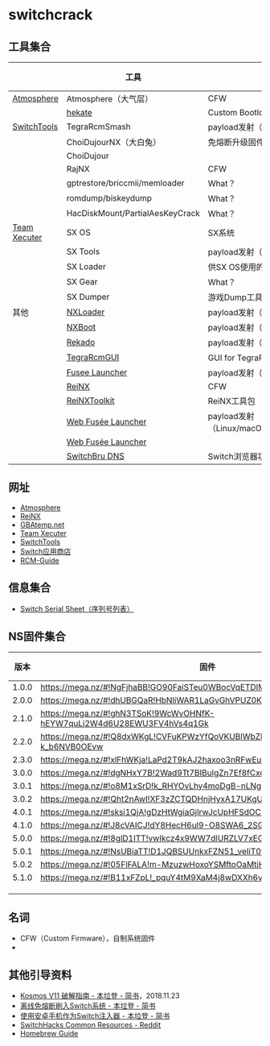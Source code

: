 # switchcrack

## 工具集合

||工具|用途|说明|
|---|---|---|---|
|[Atmosphere](https://github.com/Atmosphere-NX/Atmosphere)|Atmosphere（大气层）|CFW||
||[hekate](https://github.com/CTCaer/hekate)|Custom Bootloader||
|[SwitchTools][switchtools]|TegraRcmSmash|payload发射（Windows）||
||ChoiDujourNX（大白兔）|免熔断升级固件||
||ChoiDujour|||
||RajNX|CFW||
||gptrestore/briccmii/memloader|What？||
||romdump/biskeydump|What？||
||HacDiskMount/PartialAesKeyCrack|What？||
|[Team Xecuter][xecuter]|SX OS|SX系统||
||SX Tools|payload发射（Android）||
||SX Loader|供SX OS使用的payload||
||SX Gear|What？||
||SX Dumper|游戏Dump工具|
|其他|[NXLoader](https://github.com/DavidBuchanan314/NXLoader)|payload发射（Android）||
||[NXBoot](https://mologie.github.io/nxboot/)|payload发射（iOS/macOS）||
||[Rekado](https://github.com/MenosGrante/Rekado)|payload发射（Android）||
||[TegraRcmGUI](https://github.com/eliboa/TegraRcmGUI)|GUI for TegraRcmSmash（Windows）||
||[Fusee Launcher](https://github.com/Cease-and-DeSwitch/fusee-launcher)|payload发射（Linux）||
||[ReiNX](https://reinx.guide)|CFW||
||[ReiNXToolkit](https://github.com/Reisyukaku/ReiNXToolkit)|ReiNX工具包||
||[Web Fusée Launcher](https://switch.exploit.fortheusers.org/)|payload发射（Linux/macOS/Android/Chromebook）||
||[Web Fusée Launcher](https://fusee-gelee.firebaseapp.com/)|||
||[SwitchBru DNS](https://switchbru.com/dns/)|Switch浏览器功能||

## 网址

* [Atmosphere](https://github.com/Atmosphere-NX/Atmosphere)
* [ReiNX](https://reinx.guide/)
* [GBAtemp.net](https://gbatemp.net/)
* [Team Xecuter][xecuter]
* [SwitchTools][switchtools]
* [Switch应用商店](https://switchbru.com/appstore/#/)
* [RCM-Guide](https://xghostboyx.github.io/RCM-Guide/)

## 信息集合

* [Switch Serial Sheet（序列号列表）](https://docs.google.com/spreadsheets/d/1ifBIsbTeTpk-bL1Ul9Z9ORPVX3BNH2pHlGW1Z0g8nvM/edit#gid=0)

## NS固件集合
|版本|固件|时间|熔断|
|---|---|---|---|
|1.0.0|https://mega.nz/#!NgFjhaBB!GO90FaiSTeu0WBocVqETDlMk-GnfoZzyPEYNiaD3Bxc|||
|2.0.0|https://mega.nz/#!dhUBGQaR!HbNliWAR1LaGvGhVPUZ0KCMzTtUbm5kgirv4g-NPsO0|||
|2.1.0|https://mega.nz/#!ghN3TSoK!9WcWvOHNfK-hEYW7quLi2W4d6U28EWU3FV4hVs4q1Gk|||
|2.2.0|https://mega.nz/#!Q8dxWKgL!CVFuKPWzYfQoVKUBlWbZICd5mSEh1_-k_b6NVB0OEvw|||
|2.3.0|https://mega.nz/#!xlFhWKja!LaPd2T9kAJ2haxoo3nRFwEuPk1naq3wYXV7nAVMVc6o|||
|3.0.0|https://mega.nz/#!dgNHxY7B!2Wad9Tt7BIBulgZn7Ef8fCxcq1Qf3Xe0zA6-RS0LV0g|||
|3.0.1|https://mega.nz/#!o8M1xSrD!k_RHYOvLhy4moDgB-nLNgaRyX1mQ5bGoZXuy3ts-leA|||
|3.0.2|https://mega.nz/#!Qht2nAwI!XF3zZCTQDHnjHyxA17UKgUiztU0ui-HgWes4Jj0h0KA|||
|4.0.1|https://mega.nz/#!sksi1QjA!gDzHtWgiaGjlrwJcUpHFSdOCH57BLIg9eM3SvHQgyeI|||
|4.1.0|https://mega.nz/#!J8cVAICJ!dY8HecH6ul9-O8SWA6_2SGf_B4xRZzXzcRkhPTWDaZg|||
|5.0.0|https://mega.nz/#!8glD1ITT!vwIkcz4x9WW7dlURZLV7xEGjK7aawt-kjRhBEP9Ydlk|||
|5.0.1|https://mega.nz/#!NsUBiaTT!D1JQBSUUnkxFZN51_veIiT0f9wJaC4x1mIpFGcH-PIk|||
|5.0.2|https://mega.nz/#!05FlFALA!m-MzuzwHoxoYSMftoOaMtiHY2S2s67OjTMpYyzzewxk|||
|5.1.0|https://mega.nz/#!B11xFZpL!_pquY4tM9XaM4j8wDXXh6vCT5MUirgSNNw1SDP3wbNE|||
|||||
|||||
|||||

## 名词

* CFW（Custom Firmware），自制系统固件
* 


## 其他引导资料

* [Kosmos V11 破解指南 - 本垃登 - 简书](https://www.jianshu.com/p/8b0888f00866)，2018.11.23
* [离线免熔断刷入Switch系统 - 本垃登 - 简书](https://www.jianshu.com/p/ca16eef7527c)
* [使用安卓手机作为Switch注入器 - 本垃登 - 简书](https://www.jianshu.com/p/0d865d92c7b0)
* [SwitchHacks Common Resources - Reddit](https://www.reddit.com/r/SwitchHacks/comments/7sp9dc/common_resources_looking_for_something_start_here/)
* [Homebrew Guide](https://guide.sdsetup.com/)

[xecuter]: https://sx.xecuter.com/
[switchtools]: https://switchtools.sshnuke.net/
